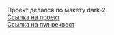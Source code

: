 Проект делался по макету dark-2. <br>
[Ссылка на проект](https://moovielooney.nomoredomainsrocks.ru) <br>
[Ссылка на пул реквест](https://github.com/LoONeyXx/movies-explorer-frontend/pull/1)